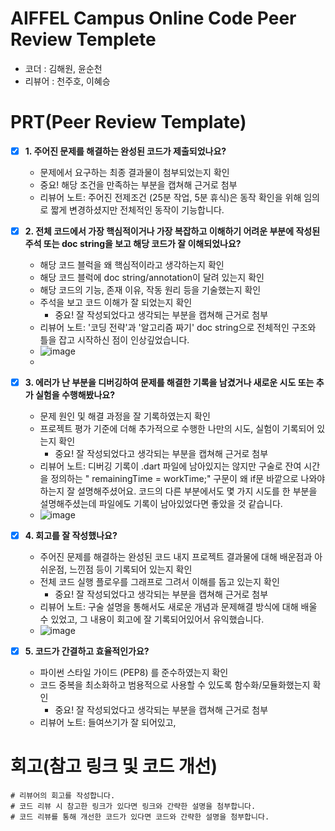 # AIFFEL Campus Online Code Peer Review Templete
- 코더 : 김해원, 윤순천 
- 리뷰어 : 천주호, 이혜승

# PRT(Peer Review Template)
- [x]  **1. 주어진 문제를 해결하는 완성된 코드가 제출되었나요?**
    - 문제에서 요구하는 최종 결과물이 첨부되었는지 확인
    - 중요! 해당 조건을 만족하는 부분을 캡쳐해 근거로 첨부
    - 리뷰어 노트: 주어진 전제조건 (25분 작업, 5분 휴식)은 동작 확인을 위해 임의로 짧게 변경하셨지만 전체적인 동작이 기능합니다. 

    
- [x]  **2. 전체 코드에서 가장 핵심적이거나 가장 복잡하고 이해하기 어려운 부분에 작성된 
주석 또는 doc string을 보고 해당 코드가 잘 이해되었나요?**
    - 해당 코드 블럭을 왜 핵심적이라고 생각하는지 확인
    - 해당 코드 블럭에 doc string/annotation이 달려 있는지 확인
    - 해당 코드의 기능, 존재 이유, 작동 원리 등을 기술했는지 확인
    - 주석을 보고 코드 이해가 잘 되었는지 확인
        - 중요! 잘 작성되었다고 생각되는 부분을 캡쳐해 근거로 첨부
    - 리뷰어 노트: '코딩 전략'과 '알고리즘 짜기' doc string으로 전체적인 구조와 틀을 잡고 시작하신 점이 인상깊었습니다.
    - ![image](https://github.com/user-attachments/assets/1d474f04-4281-4133-ba63-d701732e853c)
    - 
- [x]  **3. 에러가 난 부분을 디버깅하여 문제를 해결한 기록을 남겼거나
새로운 시도 또는 추가 실험을 수행해봤나요?**
    - 문제 원인 및 해결 과정을 잘 기록하였는지 확인
    - 프로젝트 평가 기준에 더해 추가적으로 수행한 나만의 시도, 
    실험이 기록되어 있는지 확인
        - 중요! 잘 작성되었다고 생각되는 부분을 캡쳐해 근거로 첨부
    - 리뷰어 노트: 디버깅 기록이 .dart 파일에 남아있지는 않지만 구술로 잔여 시간을 정의하는 " remainingTime = workTime;" 구문이 왜 if문 바깥으로 나와야하는지 잘 설명해주셨어요. 코드의 다른 부분에서도 몇 가지 시도를 한 부분을 설명해주셨는데 파일에도 기록이 남아있었다면 좋았을 것 같습니다.  
    - ![image](https://github.com/user-attachments/assets/891ae1ee-6eae-436a-b9ff-a5a6636073e5)  
    
- [x]  **4. 회고를 잘 작성했나요?**
    - 주어진 문제를 해결하는 완성된 코드 내지 프로젝트 결과물에 대해
    배운점과 아쉬운점, 느낀점 등이 기록되어 있는지 확인
    - 전체 코드 실행 플로우를 그래프로 그려서 이해를 돕고 있는지 확인
        - 중요! 잘 작성되었다고 생각되는 부분을 캡쳐해 근거로 첨부
    - 리뷰어 노트: 구술 설명을 통해서도 새로운 개념과 문제해결 방식에 대해 배울 수 있었고, 그 내용이 회고에 잘 기록되어있어서 유익했습니다.  
    - ![image](https://github.com/user-attachments/assets/47a9f87f-e54a-4b24-82fa-52374d4a04eb)  

        
- [x]  **5. 코드가 간결하고 효율적인가요?**
    - 파이썬 스타일 가이드 (PEP8) 를 준수하였는지 확인
    - 코드 중복을 최소화하고 범용적으로 사용할 수 있도록 함수화/모듈화했는지 확인
        - 중요! 잘 작성되었다고 생각되는 부분을 캡쳐해 근거로 첨부
    - 리뷰어 노트: 들여쓰기가 잘 되어있고, 


# 회고(참고 링크 및 코드 개선)
```
# 리뷰어의 회고를 작성합니다.
# 코드 리뷰 시 참고한 링크가 있다면 링크와 간략한 설명을 첨부합니다.
# 코드 리뷰를 통해 개선한 코드가 있다면 코드와 간략한 설명을 첨부합니다.
```

